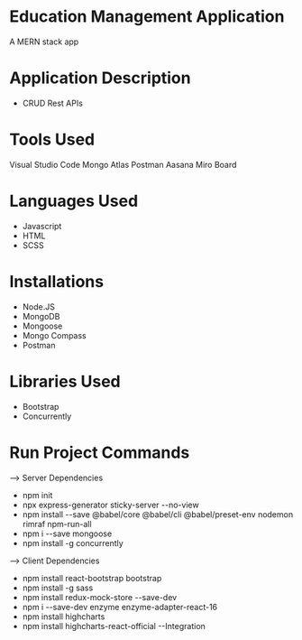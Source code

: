 # Education Management Application
 A MERN stack app

# Application Description
 * CRUD Rest APIs

# Tools Used
Visual Studio Code
Mongo Atlas
Postman
Aasana
Miro Board

# Languages Used
* Javascript
* HTML
* SCSS

# Installations
 * Node.JS
 * MongoDB
 * Mongoose
 * Mongo Compass
 * Postman
 
# Libraries Used
 * Bootstrap
 * Concurrently
# Run Project Commands

--> Server Dependencies
 * npm init
 * npx express-generator sticky-server --no-view
 * npm install --save @babel/core @babel/cli @babel/preset-env nodemon rimraf npm-run-all
 * npm i --save mongoose
 * npm install -g concurrently

 --> Client Dependencies
 * npm install react-bootstrap bootstrap
 * npm install -g sass
 * npm install redux-mock-store --save-dev
 * npm i --save-dev enzyme enzyme-adapter-react-16
 * npm install highcharts
 * npm install highcharts-react-official
 --Integration


 